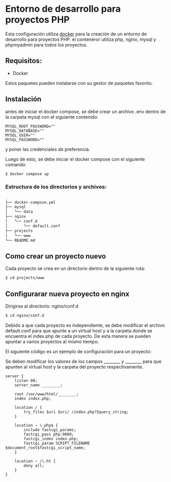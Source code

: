 # Entorno de desarrollo para proyectos PHP

Esta configuración utiliza [docker](https://www.docker.com) para la creación de un entorno de desarrollo para proyectos PHP. el conteneror utiliza php, nginx, mysql y phpmyadmin para todos los proyectos.

## Requisitos:
- Docker

Estos paquetes pueden instalarse con su gestor de paquetes favorito.

## Instalación

antes de iniciar el docker compose, se debe crear un archivo .env dentro de la carpeta mysql con el siguiente contenido:

```
MYSQL_ROOT_PASSWORD=""
MYSQL_DATABASE=""
MYSQL_USER=""
MYSQL_PASSWORD=""
```
y poner las credenciales de preferencia.

Luego de esto, se debe iniciar el docker compose con el siguiente comando:

```bash
$ docker compose up
```
### Estructura de los directorios y archivos:
``` zsh
.
├── docker-compose.yml
├── mysql
│   └── data
├── nginx
│   └── conf.d
│       └── default.conf
├── projects
│   └── www
└── README.md
```

## Como crear un proyecto nuevo

Cada proyecto se crea en un directorio dentro de la siguiente ruta:

``` zsh
$ cd projects/www
```

## Configurarar nueva proyecto en nginx

Dirigirse al directorio: nginx/conf.d

``` zsh
$ cd nginx/conf.d
```

Debido a que cada proyecto es independiente, se debe modificar el archivo default.conf para que apunte a un virtual host y a la carpeta donde se encuentra el index.php de cada proyecto. De esta manera se pueden apuntar a varios proyectos al mismo tiempo.

El siguiente código es un ejemplo de configuración para un proyecto:

Se deben modificar los valores de los campos ________ y ________ para que apunten al virtual host y la carpeta del proyecto respectivamente.

```
server {
    listen 80;
    server_name ________;

    root /var/www/html/________;
    index index.php;

    location / {
        try_files $uri $uri/ /index.php?$query_string;
    }

    location ~ \.php$ {
        include fastcgi_params;
        fastcgi_pass php:9000;
        fastcgi_index index.php;
        fastcgi_param SCRIPT_FILENAME $document_root$fastcgi_script_name;
    }

    location ~ /\.ht {
        deny all;
    }
}
```
